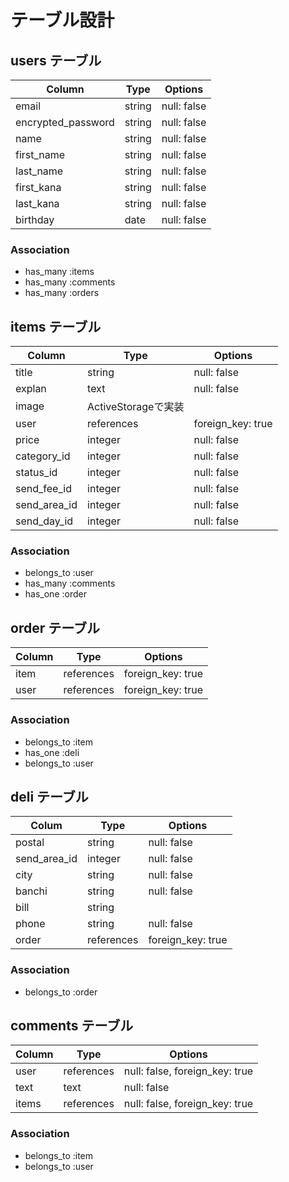 # テーブル設計

## users テーブル

| Column               | Type   | Options     |
| -------------------- | ------ | ----------- |
| email                | string | null: false |
| encrypted_password   | string | null: false |
| name                 | string | null: false |
| first_name           | string | null: false |
| last_name            | string | null: false |
| first_kana           | string | null: false |
| last_kana            | string | null: false |
| birthday             | date   | null: false |

### Association

- has_many :items
- has_many :comments
- has_many :orders

## items テーブル

| Column       | Type       | Options                            |
| ------------ | ---------- | ---------------------------------- |
| title        | string     | null: false                        |
| explan       | text       | null: false                        |
| image        | ActiveStorageで実装                              |
| user         | references | foreign_key: true                  |
| price        | integer    | null: false                        |
| category_id  | integer    | null: false                        |
| status_id    | integer    | null: false                        |
| send_fee_id  | integer    | null: false                        |
| send_area_id | integer    | null: false                        |
| send_day_id  | integer    | null: false                        |

### Association

- belongs_to :user
- has_many :comments
- has_one :order

## order テーブル

| Column     | Type       | Options           |
| ---------- | ---------- | ----------------- |
| item       | references | foreign_key: true |
| user       | references | foreign_key: true |

### Association

- belongs_to :item
- has_one :deli
- belongs_to :user

## deli テーブル

| Colum          | Type       | Options           |
| -------------- | -----------| ----------------- |
| postal         | string     | null: false       |
| send_area_id   | integer    | null: false       |
| city           | string     | null: false       |
| banchi         | string     | null: false       |
| bill           | string     |                   |
| phone          | string     | null: false       |
| order          | references | foreign_key: true |

### Association

- belongs_to :order

## comments テーブル

| Column    | Type       | Options                        |
| --------- | ---------- | ------------------------------ |
| user      | references | null: false, foreign_key: true |
| text      | text       | null: false                    |
| items     | references | null: false, foreign_key: true |

### Association

- belongs_to :item
- belongs_to :user
